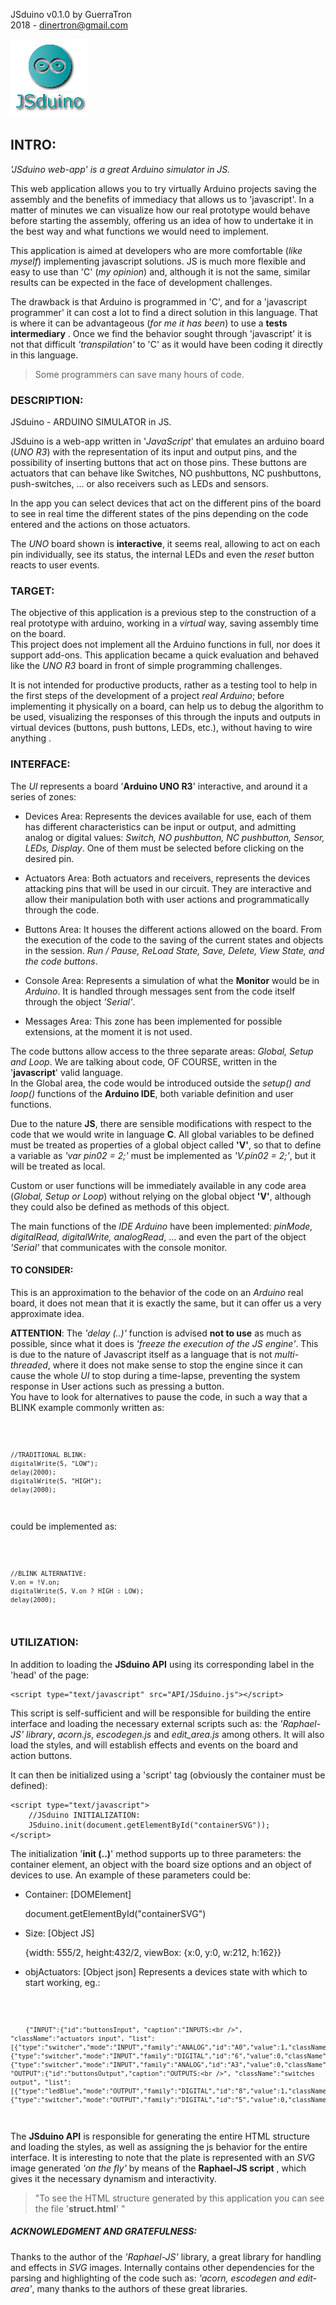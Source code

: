 JSduino v0.1.0
by GuerraTron  
2018 - <dinertron@gmail.com>

[![JSduino-logo](./JSduino-logo.png)](http://guerratron.github.io/JSduino "JSduino Web Page")

## INTRO: ##

*'JSduino web-app' is a great Arduino simulator in JS.*

This web application allows you to try virtually Arduino projects saving the assembly and the benefits of immediacy that allows us to 'javascript'. In a matter of minutes we can visualize how our real prototype would behave before starting the assembly, offering us an idea of how to undertake it in the best way and what functions we would need to implement.

This application is aimed at developers who are more comfortable (*like myself*) implementing javascript solutions. JS is much more flexible and easy to use than 'C' (*my opinion*) and, although it is not the same, similar results can be expected in the face of development challenges.

The drawback is that Arduino is programmed in 'C', and for a 'javascript programmer' it can cost a lot to find a direct solution in this language. That is where it can be advantageous (*for me it has been*) to use a **tests intermediary** . Once we find the behavior sought through 'javascript' it is not that difficult *'transpilation'* to 'C' as it would have been coding it directly in this language.  
>Some programmers can save many hours of code.

### DESCRIPTION: ###

JSduino - ARDUINO SIMULATOR in JS.

JSduino is a web-app written in '*JavaScript*' that emulates an arduino board (*UNO R3*) with the representation of its input and output pins, and the possibility of inserting buttons that act on those pins. These buttons are actuators that can behave like Switches, NO pushbuttons, NC pushbuttons, push-switches, ... or also receivers such as LEDs and sensors.

In the app you can select devices that act on the different pins of the board to see in real time the different states of the pins depending on the code entered and the actions on those actuators.

The *UNO* board shown is **interactive**, it seems real, allowing to act on each pin individually, see its status, the internal LEDs and even the *reset* button reacts to user events.

### TARGET: ###

The objective of this application is a previous step to the construction of a real prototype with arduino, working in a *virtual* way, saving assembly time on the board.  
This project does not implement all the Arduino functions in full, nor does it support add-ons. This application became a quick evaluation and behaved like the *UNO R3* board in front of simple programming challenges.

It is not intended for productive products, rather as a testing tool to help in the first steps of the development of a project *real Arduino*; before implementing it physically on a board, can help us to debug the algorithm to be used, visualizing the responses of this through the inputs and outputs in virtual devices (buttons, push buttons, LEDs, etc.), without having to wire anything .

### INTERFACE: ###

The *UI* represents a board '**Arduino UNO R3**' interactive, and around it a series of zones:

  - Devices Area: Represents the devices available for use, each of them has different characteristics can be input or output, and admitting analog or digital values: *Switch, NO pushbutton, NC pushbutton, Sensor, LEDs, Display*. One of them must be selected before clicking on the desired pin.
  
  - Actuators Area: Both actuators and receivers, represents the devices attacking pins that will be used in our circuit. They are interactive and allow their manipulation both with user actions and programmatically through the code.

  - Buttons Area: It houses the different actions allowed on the board. From the execution of the code to the saving of the current states and objects in the session. *Run / Pause, ReLoad State, Save, Delete, View State, and the code buttons*.

  - Console Area: Represents a simulation of what the **Monitor** would be in *Arduino*. It is handled through messages sent from the code itself through the object *'Serial'*.

  - Messages Area: This zone has been implemented for possible extensions, at the moment it is not used.

The code buttons allow access to the three separate areas: *Global, Setup and Loop*. We are talking about code, OF COURSE, written in the '**javascript**' valid language.  
In the Global area, the code would be introduced outside the *setup() and loop()* functions of the **Arduino IDE**, both variable definition and user functions.

Due to the nature **JS**, there are sensible modifications with respect to the code that we would write in language **C**. All global variables to be defined must be treated as properties of a global object called **'V'**, so that to define a variable as *'var pin02 = 2;'* must be implemented as *'V.pin02 = 2;'*, but it will be treated as local.

Custom or user functions will be immediately available in any code area (*Global, Setup or Loop*) without relying on the global object **'V'**, although they could also be defined as methods of this object.

The main functions of the *IDE Arduino* have been implemented: *pinMode, digitalRead, digitalWrite, analogRead*, ... and even the part of the object *'Serial'* that communicates with the console monitor.

#### TO CONSIDER: ####

This is an approximation to the behavior of the code on an *Arduino* real board, it does not mean that it is exactly the same, but it can offer us a very approximate idea.

**ATTENTION**: The *'delay (..)'* function is advised **not to use** as much as possible, since what it does is *'freeze the execution of the JS engine'*. This is due to the nature of Javascript itself as a language that is not *multi-threaded*, where it does not make sense to stop the engine since it can cause the whole *UI* to stop during a time-lapse, preventing the system response in User actions such as pressing a button.  
You have to look for alternatives to pause the code, in such a way that a BLINK example commonly written as:

<code>
  
    //TRADITIONAL BLINK:  
    digitalWrite(5, "LOW");  
    delay(2000);  
    digitalWrite(5, "HIGH");  
    delay(2000);

</code>

could be implemented as:

<code>
  
    //BLINK ALTERNATIVE:  
    V.on = !V.on;  
    digitalWrite(5, V.on ? HIGH : LOW);  
    delay(2000);

</code>

### UTILIZATION: ###
  In addition to loading the **JSduino API** using its corresponding label in the 'head' of the page:  

    <script type="text/javascript" src="API/JSduino.js"></script>
    
This script is self-sufficient and will be responsible for building the entire interface and loading the necessary external scripts such as: the *'Raphael-JS' library*, *acorn.js*, *escodegen.js* and *edit_area.js* among others. It will also load the styles, and will establish effects and events on the board and action buttons.

It can then be initialized using a 'script' tag (obviously the container must be defined):

    <script type="text/javascript">
        //JSduino INITIALIZATION:
        JSduino.init(document.getElementById("containerSVG"));
    </script>
    
The initialization '**init (..)**' method supports up to three parameters: the container element, an object with the board size options and an object of devices to use. An example of these parameters could be:

   - Container: [DOMElement]

        document.getElementById("containerSVG")

   - Size: [Object JS]

        {width: 555/2, height:432/2, viewBox: {x:0, y:0, w:212, h:162}}

   - objActuators: [Object json] Represents a devices state with which to start working, eg.:
<code>
  
        {"INPUT":{"id":"buttonsInput", "caption":"INPUTS:<br />", "className":"actuators input", "list":[{"type":"switcher","mode":"INPUT","family":"ANALOG","id":"A0","value":1,"className":"actuator"}, {"type":"switcher","mode":"INPUT","family":"DIGITAL","id":"6","value":0,"className":"actuator"}, {"type":"switcher","mode":"INPUT","family":"ANALOG","id":"A3","value":0,"className":"actuator"}]}, "OUTPUT":{"id":"buttonsOutput","caption":"OUTPUTS:<br />", "className":"switches output", "list":[{"type":"ledBlue","mode":"OUTPUT","family":"DIGITAL","id":"8","value":1,"className":"actuator"}, {"type":"switcher","mode":"OUTPUT","family":"DIGITAL","id":"5","value":0,"className":"actuator"}]}}

</code>

The **JSduino API** is responsible for generating the entire HTML structure and loading the styles, as well as assigning the js behavior for the entire interface.
It is interesting to note that the plate is represented with an *SVG* image generated *'on the fly'* by means of the **Raphael-JS script** , which gives it the necessary dynamism and interactivity.

>"To see the HTML structure generated by this application you can see the file '**struct.html**' "

##### ACKNOWLEDGMENT AND GRATEFULNESS: #####
Thanks to the author of the *'Raphael-JS'* library, a great library for handling and effects in *SVG* images.
Internally contains other dependencies for the parsing and highlighting of the code such as: *'acorn, escodegen and edit-area'*, many thanks to the authors of these great libraries.

